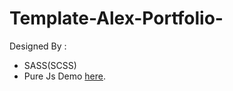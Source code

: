 # Template-Alex-Portfolio-

Designed By : 
- SASS(SCSS)
- Pure Js
Demo [here](https://omar1mayallo.github.io/Template-Alex-Portfolio-/).

